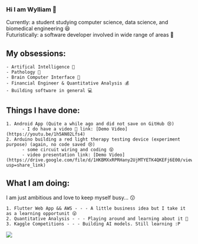 ### Hi I am Wylliam 🍪

Currently: a student studying computer science, data science, and biomedical engineering 😆  
Futuristically: a software developer involved in wide range of areas 🤣 

## My obsessions:
    - Artifical Intelligence 🤖
    - Pathology 🦠
    - Brain Computer Interface 🧬
    - Financial Engineer & Quantitative Analysis 💰
    - Building software in general 💻

## Things I have done:
    1. Android App (Quite a while ago and did not save on GitHub 😢)
          - I do have a video 🤭 link: [Demo Video](https://youtu.be/1h5AN02Lfs4)
    2. Arduino building a red light therapy testing device (experiment purpose) (again, no code saved 😢)
          - some circuit wiring and coding 😝
          - video presentation link: [Demo Video](https://drive.google.com/file/d/1HKBMXxRPRHany2UjMTYETK4QKEFj6E00/view?usp=share_link)

## What I am doing:
I am just ambitious and love to keep myself busy... 😗

    1. Flutter Web App && AWS - - - A little business idea but I take it as a learning opportunit 😜
    2. Quantitative Analysis - - - Playing around and learning about it 🤭
    3. Kaggle Competitions - - - Building AI models. Still learning :P

![]([https://giphy.com/embed/26u4aK890tzngrA3K](https://media2.giphy.com/media/26u4aK890tzngrA3K/giphy.gif?cid=ecf05e47xtnlxqh4t52ia4sdjkc0ogejhllt0l5ymyfn6wty&ep=v1_gifs_related&rid=giphy.gif&ct=g))

<!--
**WyllCCLIAM/WyllCCLIAM** is a ✨ _special_ ✨ repository because its `README.md` (this file) appears on your GitHub profile.

Here are some ideas to get you started:

- 🔭 I’m currently working on ...
- 🌱 I’m currently learning ...
- 👯 I’m looking to collaborate on ...
- 🤔 I’m looking for help with ...
- 💬 Ask me about ...
- 📫 How to reach me: ...
- 😄 Pronouns: ...
- ⚡ Fun fact: ...
-->
